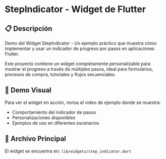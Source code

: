 # StepIndicator - Widget de Flutter

## 📋 Descripción
Demo del Widget StepIndicator - Un ejemplo práctico que muestra cómo implementar y usar un indicador de progreso por pasos en aplicaciones Flutter.

Este proyecto contiene un widget completamente personalizable para mostrar el progreso a través de múltiples pasos, ideal para formularios, procesos de compra, tutoriales y flujos secuenciales.

## 🎥 Demo Visual
Para ver el widget en acción, revisa el video de ejemplo donde se muestra:
- Comportamiento del indicador de pasos
- Personalizaciones disponibles  
- Ejemplos de uso en diferentes escenarios

## 📁 Archivo Principal
El widget se encuentra en: `lib/widgets/step_indicator.dart`
